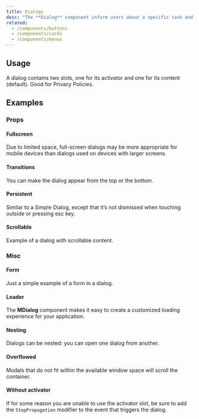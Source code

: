 ```yaml
---
title: Dialogs
desc: "The **Dialog** component inform users about a specific task and may contain critical information, require decisions, or involve multiple tasks. Use dialogs sparingly because they are interruptive."
related:
  - /components/buttons
  - /components/cards
  - /components/menus
---
```


## Usage

A dialog contains two slots, one for its activator and one for its content (default). Good for Privacy Policies.

<dialogs-usage></dialogs-usage>

## Examples

### Props

#### Fullscreen

Due to limited space, full-screen dialogs may be more appropriate for mobile devices than dialogs used on devices with larger screens.

<masa-example file="Examples.dialogs.Fullscreen"></masa-example>

#### Transitions

You can make the dialog appear from the top or the bottom.

<masa-example file="Examples.dialogs.Transitions"></masa-example>

#### Persistent

Similar to a Simple Dialog, except that it’s not dismissed when touching outside or pressing esc key.

<masa-example file="Examples.dialogs.Persistent"></masa-example>

#### Scrollable

Example of a dialog with scrollable content.

<masa-example file="Examples.dialogs.Scrollable"></masa-example>

### Misc

#### Form

Just a simple example of a form in a dialog.

<masa-example file="Examples.dialogs.Form"></masa-example>

#### Loader

The **MDialog** component makes it easy to create a customized loading experience for your application.

<masa-example file="Examples.dialogs.Loader"></masa-example>

#### Nesting

Dialogs can be nested: you can open one dialog from another.

<masa-example file="Examples.dialogs.Nesting"></masa-example>

#### Overflowed

Modals that do not fit within the available window space will scroll the container.

<masa-example file="Examples.dialogs.Overflowed"></masa-example>

#### Without activator

If for some reason you are unable to use the activator slot, be sure to add the `StopPropagation` modifier to the event that triggers the dialog.

<masa-example file="Examples.dialogs.WithoutActivator"></masa-example>

